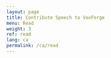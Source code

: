 ```yaml
---
layout: page
title: Contribute Speech to VoxForge
menu: Read
weight: 3
ref: read
lang: ca
permalink: /ca/read
---
```



